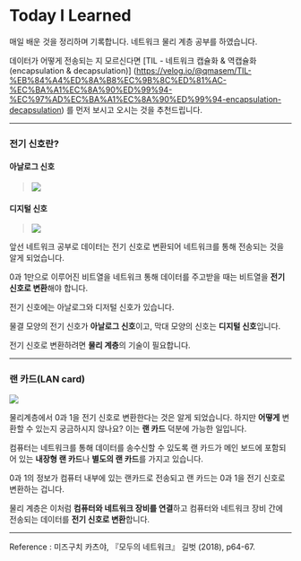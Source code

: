 # Today I Learned
매일 배운 것을 정리하며 기록합니다. 네트워크 물리 계층 공부를 하였습니다.

데이터가 어떻게 전송되는 지 모르신다면 [TIL - 네트워크 캡슐화 & 역캡슐화 (encapsulation & decapsulation)]
(https://velog.io/@qmasem/TIL-%EB%84%A4%ED%8A%B8%EC%9B%8C%ED%81%AC-%EC%BA%A1%EC%8A%90%ED%99%94-%EC%97%AD%EC%BA%A1%EC%8A%90%ED%99%94-encapsulation-decapsulation) 를 먼저 보시고 오시는 것을 추천드립니다.

***

### 전기 신호란?

#### 아날로그 신호
> ![](https://images.velog.io/images/qmasem/post/8b4e394c-31d2-4e15-b728-bc8d027bf96e/image.png)

#### 디지털 신호
> ![](https://images.velog.io/images/qmasem/post/056f98fb-4576-4735-99ad-c51875b39c77/image.png)

앞선 네트워크 공부로 데이터는 전기 신호로 변환되어 네트워크를 통해 전송되는 것을 알게 되었습니다.

0과 1만으로 이루어진 비트열을 네트워크 통해 데이터를 주고받을 때는 비트열을 **전기 신호로 변환**해야 합니다.

전기 신호에는 아날로그와 디저털 신호가 있습니다.

물결 모양의 전기 신호가 **아날로그 신호**이고, 막대 모양의 신호는 **디지털 신호**입니다.


전기 신호로 변환하려면 **물리 계층**의 기술이 필요합니다.

***

### 랜 카드(LAN card)

![](https://images.velog.io/images/qmasem/post/947e8152-17d1-43d9-a44a-db21e66a4ec4/image.png)

물리계층에서 0과 1을 전기 신호로 변환한다는 것은 알게 되었습니다.
하지만 **어떻게** 변환할 수 있는지 궁금하시지 않나요?
이는 **랜 카드** 덕분에 가능한 일입니다.

컴퓨터는 네트워크를 통해 데이터를 송수신할 수 있도록 랜 카드가 메인 보드에 포함되어 있는 **내장형 랜 카드**나 **별도의 랜 카드**를 가지고 있습니다. 

0과 1의 정보가 컴퓨터 내부에 있는 랜카드로 전송되고 랜 카드는 0과 1을 전기 신호로 변환하는 겁니다.

물리 계층은 이처럼 **컴퓨터와 네트워크 장비를 연결**하고 컴퓨터와 네트워크 장비 간에 전송되는 데이터를 **전기 신호로 변환**합니다.

***


Reference : 미즈구치 카츠야, 『모두의 네트워크』 길벗 (2018), p64-67.

